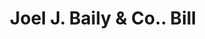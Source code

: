 ---
doi: 10.7916/D8MP6FDJ
date_other: '1869'
date_other_textual: '1869'
form: printed ephemera
genre:
- Invoices
name:
- Joel J. Baily & Co.
object_in_context_url: https://biggert.cul.columbia.edu/items/view/ave_biggert_01422
subject_hierarchical_geographic:
- Philadelphia, Pennsylvania, United States
subject_name:
- Joel J. Baily & Co.
title: Joel J. Baily & Co.. Bill
sort_title: Joel J. Baily & Co.. Bill
call_number: ave_biggert_01422
coordinates:
- 40.00944444444445,-75.13333333333334
pid: ave_biggert_01422
identifiers: ave_biggert_01422
canvas_id: ldpd:396683
permalink: "/items/ave_biggert_01422/"
layout: iiif-image-page
---